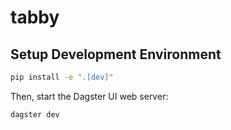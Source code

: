 # tabby

## Setup Development Environment

```bash
pip install -e ".[dev]"
```

Then, start the Dagster UI web server:

```bash
dagster dev
```
